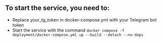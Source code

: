 ## To start the service, you need to:
- Replace your_tg_token in docker-compose.yml with your Telegram bot token
- Start the service with the command `docker compose -f deployment/docker-compose.yml up --build --detach --no-deps`
